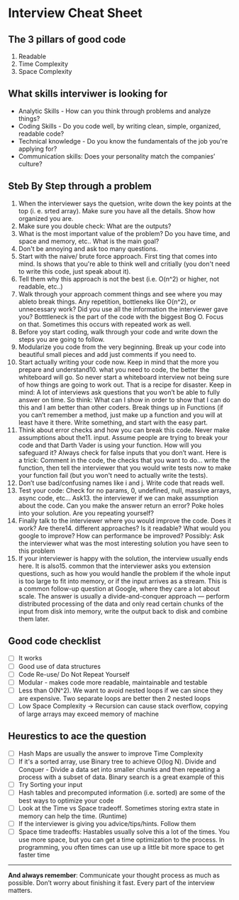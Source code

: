 # Interview Cheat Sheet

## The 3 pillars of good code
1. Readable
2. Time Complexity
3. Space Complexity 

## What skills interviwer is looking for 
- Analytic Skills - How can you think through problems and analyze things?
- Coding Skills - Do you code well, by writing clean, simple, organized, readable code?
- Technical knowledge - Do you know the fundamentals of the job you're applying for?
- Communication skills: Does your personality match the companies’ culture?

## Steb By Step through a problem
1. When the interviewer says the quetsion, write down the key points at the top (i. e. srted array). Make sure you have all the details. Show how organized you are.
2. Make sure you double check: What are the outputs?
3. What is the most important value of the problem? Do you have time, and space and memory, etc.. What is the main goal?
4. Don't be annoying and ask too many questions.
5. Start with the naive/ brute force approach. First ting that comes into mind. Is shows that you're able to think well and critially (you don't need to write this code, just speak about it).
6. Tell them why this approach is not the best (i.e. O(n^2) or higher, not readable, etc..)
7. Walk through your approach comment things and see where you may ableto break things. Any repetition, bottleneks like O(n^2), or unnecessary work? Did you use all the information the interviewer gave you? Botttleneck is the part of the code with the biggest Bog O. Focus on that. Sometimes this occurs with repeated work as well.
8. Before yoy start coding, walk through your code and write down the steps you are going to follow.
9. Modularize you code from the very beginning. Break up your code into beautiful small pieces and add just comments if you need to.
10. Start actually writing your code now. Keep in mind that the more you prepare and understand10.
what you need to code, the better the whiteboard will go. So never start a whiteboard
interview not being sure of how things are going to work out. That is a recipe for disaster.
Keep in mind: A lot of interviews ask questions that you won’t be able to fully answer on time.
So think: What can I show in order to show that I can do this and I am better than other
coders. Break things up in Functions (if you can’t remember a method, just make up a function
and you will at least have it there. Write something, and start with the easy part.
11. Think about error checks and how you can break this code. Never make assumptions about the11.
input. Assume people are trying to break your code and that Darth Vader is using your
function. How will you safeguard it? Always check for false inputs that you don’t want. Here is
a trick: Comment in the code, the checks that you want to do... write the function, then tell the
interviewer that you would write tests now to make your function fail (but you won't need to
actually write the tests).
12. Don’t use bad/confusing names like i and j. Write code that reads well.
13. Test your code: Check for no params, 0, undefined, null, massive arrays, async code, etc... Ask13.
the interviewer if we can make assumption about the code. Can you make the answer return
an error? Poke holes into your solution. Are you repeating yourself?
14. Finally talk to the interviewer where you would improve the code. Does it work? Are there14.
different approaches? Is it readable? What would you google to improve? How can
performance be improved? Possibly: Ask the interviewer what was the most interesting
solution you have seen to this problem
15. If your interviewer is happy with the solution, the interview usually ends here. It is also15.
common that the interviewer asks you extension questions, such as how you would handle the
problem if the whole input is too large to fit into memory, or if the input arrives as a stream.
This is a common follow-up question at Google, where they care a lot about scale. The answer
is usually a divide-and-conquer approach — perform distributed processing of the data and only
read certain chunks of the input from disk into memory, write the output back to disk and
combine them later.

## Good code checklist

- [ ] It works
- [ ] Good use of data structures
- [ ] Code Re-use/ Do Not Repeat Yourself
- [ ] Modular - makes code more readable, maintainable and testable
- [ ] Less than O(N^2). We want to avoid nested loops if we can since they are expensive. Two separate loops are better then 2 nested loops
- [ ] Low Space Complexity -> Recursion can cause stack overflow, copying of large arrays may exceed memory of machine 

## Heurestics to ace the question
- [ ] Hash Maps are usually the answer to improve Time Complexity
- [ ] If it's a sorted array, use Binary tree to achieve O(log N). Divide and Conquer - Divide a data set
into smaller chunks and then repeating a process with a subset of data. Binary search is a great
example of this
- [ ] Try Sorting your input
- [ ] Hash tables and precomputed information (i.e. sorted) are some of the best ways to optimize your
code
- [ ] Look at the Time vs Space tradeoff. Sometimes storing extra state in memory can help the time.
(Runtime)
- [ ] If the interviewer is giving you advice/tips/hints. Follow them
- [ ] Space time tradeoffs: Hastables usually solve this a lot of the times. You use more space, but you
can get a time optimization to the process. In programming, you often times can use up a little bit
more space to get faster time

---
**And always remember**: Communicate your thought process as much as possible. Don’t worry about
finishing it fast. Every part of the interview matters.
